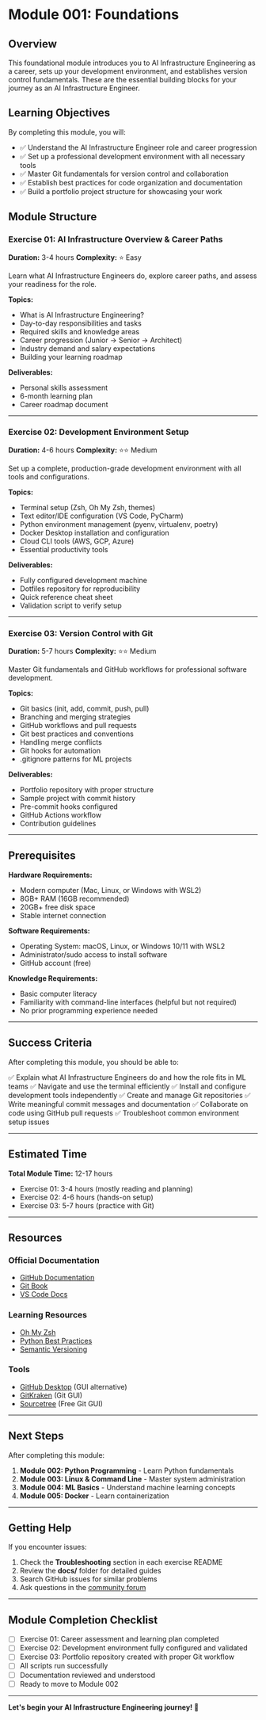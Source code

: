 # Module 001: Foundations

## Overview

This foundational module introduces you to AI Infrastructure Engineering as a career, sets up your development environment, and establishes version control fundamentals. These are the essential building blocks for your journey as an AI Infrastructure Engineer.

## Learning Objectives

By completing this module, you will:

- ✅ Understand the AI Infrastructure Engineer role and career progression
- ✅ Set up a professional development environment with all necessary tools
- ✅ Master Git fundamentals for version control and collaboration
- ✅ Establish best practices for code organization and documentation
- ✅ Build a portfolio project structure for showcasing your work

## Module Structure

### Exercise 01: AI Infrastructure Overview & Career Paths
**Duration:** 3-4 hours
**Complexity:** ⭐ Easy

Learn what AI Infrastructure Engineers do, explore career paths, and assess your readiness for the role.

**Topics:**
- What is AI Infrastructure Engineering?
- Day-to-day responsibilities and tasks
- Required skills and knowledge areas
- Career progression (Junior → Senior → Architect)
- Industry demand and salary expectations
- Building your learning roadmap

**Deliverables:**
- Personal skills assessment
- 6-month learning plan
- Career roadmap document

---

### Exercise 02: Development Environment Setup
**Duration:** 4-6 hours
**Complexity:** ⭐⭐ Medium

Set up a complete, production-grade development environment with all tools and configurations.

**Topics:**
- Terminal setup (Zsh, Oh My Zsh, themes)
- Text editor/IDE configuration (VS Code, PyCharm)
- Python environment management (pyenv, virtualenv, poetry)
- Docker Desktop installation and configuration
- Cloud CLI tools (AWS, GCP, Azure)
- Essential productivity tools

**Deliverables:**
- Fully configured development machine
- Dotfiles repository for reproducibility
- Quick reference cheat sheet
- Validation script to verify setup

---

### Exercise 03: Version Control with Git
**Duration:** 5-7 hours
**Complexity:** ⭐⭐ Medium

Master Git fundamentals and GitHub workflows for professional software development.

**Topics:**
- Git basics (init, add, commit, push, pull)
- Branching and merging strategies
- GitHub workflows and pull requests
- Git best practices and conventions
- Handling merge conflicts
- Git hooks for automation
- .gitignore patterns for ML projects

**Deliverables:**
- Portfolio repository with proper structure
- Sample project with commit history
- Pre-commit hooks configured
- GitHub Actions workflow
- Contribution guidelines

---

## Prerequisites

**Hardware Requirements:**
- Modern computer (Mac, Linux, or Windows with WSL2)
- 8GB+ RAM (16GB recommended)
- 20GB+ free disk space
- Stable internet connection

**Software Requirements:**
- Operating System: macOS, Linux, or Windows 10/11 with WSL2
- Administrator/sudo access to install software
- GitHub account (free)

**Knowledge Requirements:**
- Basic computer literacy
- Familiarity with command-line interfaces (helpful but not required)
- No prior programming experience needed

---

## Success Criteria

After completing this module, you should be able to:

✅ Explain what AI Infrastructure Engineers do and how the role fits in ML teams
✅ Navigate and use the terminal efficiently
✅ Install and configure development tools independently
✅ Create and manage Git repositories
✅ Write meaningful commit messages and documentation
✅ Collaborate on code using GitHub pull requests
✅ Troubleshoot common environment setup issues

---

## Estimated Time

**Total Module Time:** 12-17 hours

- Exercise 01: 3-4 hours (mostly reading and planning)
- Exercise 02: 4-6 hours (hands-on setup)
- Exercise 03: 5-7 hours (practice with Git)

---

## Resources

### Official Documentation
- [GitHub Documentation](https://docs.github.com/)
- [Git Book](https://git-scm.com/book/en/v2)
- [VS Code Docs](https://code.visualstudio.com/docs)

### Learning Resources
- [Oh My Zsh](https://ohmyz.sh/)
- [Python Best Practices](https://docs.python-guide.org/)
- [Semantic Versioning](https://semver.org/)

### Tools
- [GitHub Desktop](https://desktop.github.com/) (GUI alternative)
- [GitKraken](https://www.gitkraken.com/) (Git GUI)
- [Sourcetree](https://www.sourcetreeapp.com/) (Free Git GUI)

---

## Next Steps

After completing this module:

1. **Module 002: Python Programming** - Learn Python fundamentals
2. **Module 003: Linux & Command Line** - Master system administration
3. **Module 004: ML Basics** - Understand machine learning concepts
4. **Module 005: Docker** - Learn containerization

---

## Getting Help

If you encounter issues:

1. Check the **Troubleshooting** section in each exercise README
2. Review the **docs/** folder for detailed guides
3. Search GitHub issues for similar problems
4. Ask questions in the [community forum](https://github.com/ai-infra-curriculum/discussions)

---

## Module Completion Checklist

- [ ] Exercise 01: Career assessment and learning plan completed
- [ ] Exercise 02: Development environment fully configured and validated
- [ ] Exercise 03: Portfolio repository created with proper Git workflow
- [ ] All scripts run successfully
- [ ] Documentation reviewed and understood
- [ ] Ready to move to Module 002

---

**Let's begin your AI Infrastructure Engineering journey! 🚀**
